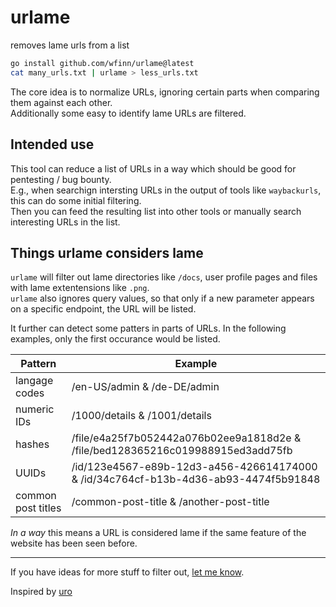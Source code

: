 # urlame

removes lame urls from a list

```sh
go install github.com/wfinn/urlame@latest
cat many_urls.txt | urlame > less_urls.txt
```
The core idea is to normalize URLs, ignoring certain parts when comparing them against each other.  
Additionally some easy to identify lame URLs are filtered.

## Intended use

This tool can reduce a list of URLs in a way which should be good for pentesting / bug bounty.  
E.g., when searchign intersting URLs in the output of tools like `waybackurls`, this can do some initial filtering.  
Then you can feed the resulting list into other tools or manually search interesting URLs in the list.

## Things urlame considers lame

`urlame` will filter out lame directories like `/docs`, user profile pages and files with lame extentensions like `.png`.  
`urlame` also ignores query values, so that only if a new parameter appears on a specific endpoint, the URL will be listed.

It further can detect some patters in parts of URLs. In the following examples, only the first occurance would be listed.

| Pattern | Example |
| ------- | ---------- |
| langage codes | /en-US/admin & /de-DE/admin |
| numeric IDs  | /1000/details & /1001/details |
| hashes | /file/e4a25f7b052442a076b02ee9a1818d2e & /file/bed128365216c019988915ed3add75fb |
| UUIDs | /id/123e4567-e89b-12d3-a456-426614174000 & /id/34c764cf-b13b-4d36-ab93-4474f5b91848|
| common post titles | /common-post-title & /another-post-title |

*In a way* this means a URL is considered lame if the same feature of the website has been seen before.

---

If you have ideas for more stuff to filter out, [let me know](https://github.com/wfinn/urlame/issues/new).

Inspired by [uro](https://github.com/s0md3v/uro)

